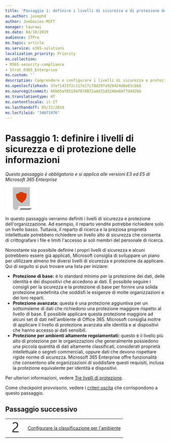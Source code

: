 ```yaml
---
title: 'Passaggio 1: definire i livelli di sicurezza e di protezione delle informazioni'
ms.author: josephd
author: JoeDavies-MSFT
manager: laurawi
ms.date: 04/10/2019
audience: ITPro
ms.topic: article
ms.service: o365-solutions
localization_priority: Priority
ms.collection:
- M365-security-compliance
- Strat_O365_Enterprise
ms.custom: ''
description: Comprendere e configurare i livelli di sicurezza e protezione delle informazioni per l'organizzazione.
ms.openlocfilehash: 37ef1433f2c117e17c78d297a920424d8e83cbb8
ms.sourcegitcommit: 66bb5af851947078872a4d31d3246e69f7dd42bb
ms.translationtype: HT
ms.contentlocale: it-IT
ms.lasthandoff: 05/15/2019
ms.locfileid: "34071976"
---
```

# <a name="step-1-define-security-and-information-protection-levels"></a>Passaggio 1: definire i livelli di sicurezza e di protezione delle informazioni

*Questo passaggio è obbligatorio e si applica alle versioni E3 ed E5 di Microsoft 365 Enterprise*

![](./media/deploy-foundation-infrastructure/infoprotection_icon-small.png)

In questo passaggio verranno definiti i livelli di sicurezza e protezione dell'organizzazione. Ad esempio, il reparto vendite potrebbe richiedere solo un livello basso. Tuttavia, il reparto di ricerca e la preziosa proprietà intellettuale potrebbero richiedere un livello alto di sicurezza che consenta di crittografare i file e limiti l'accesso ai soli membri del personale di ricerca.

Nonostante sia possibile definire i propri livelli di sicurezza e alcuni potrebbero essere già applicati, Microsoft consiglia di sviluppare un piano per utilizzare almeno tre diversi livelli di sicurezza e protezione da applicare. Qui di seguito si può trovare una lista per iniziare: 

- **Protezione di base:** è lo standard minimo per la protezione dei dati, delle identità e dei dispositivi che accedono ai dati. È possibile seguire i consigli per la sicurezza e la protezione di base per fornire una solida protezione predefinita che soddisfi le esigenze di molte organizzazioni e dei loro reparti.
- **Protezione avanzata:** questa è una protezione aggiuntiva per un sottoinsieme di dati che richiedono una protezione maggiore rispetto al livello di base. È possibile applicare questa protezione maggiore ad alcuni set di dati nell'ambiente di Office 365. Microsoft consiglia inoltre di applicare il livello di protezione avanzata alle identità e ai dispositivi che hanno accesso ai dati sensibili.
- **Protezione per ambienti altamente regolamentati:** questo è il livello più alto di protezione per le organizzazioni che generalmente possiedono una piccola quantità di dati altamente classificati, considerati proprietà intellettuale o segreti commerciali, oppure dati che devono rispettare rigide norme di sicurezza. Microsoft 365 Enterprise offre funzionalità che consentono alle organizzazioni di soddisfare questi requisiti, inclusa la protezione equivalente per identità e dispositivi.

Per ulteriori informazioni, vedere [Tre livelli di protezione](microsoft-365-policies-configurations.md#three-tiers-of-protection).

Come checkpoint provvisorio, vedere i [criteri uscita](infoprotect-exit-criteria.md#crit-infoprotect-step1) che corrispondono a questo passaggio.

## <a name="next-step"></a>Passaggio successivo

|||
|:-------|:-----|
|![](./media/stepnumbers/Step2.png)|[Configurare la classificazione per l'ambiente](infoprotect-configure-classification.md)|
